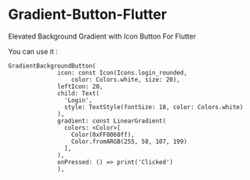 # Gradient-Button-Flutter
Elevated Background Gradient with Icon Button For Flutter


You can use it :

```
GradientBackgroundButton(
              icon: const Icon(Icons.login_rounded,
                  color: Colors.white, size: 20),
              leftIcon: 20,
              child: Text(
                'Login',
                style: TextStyle(fontSize: 18, color: Colors.white)
              ),
              gradient: const LinearGradient(
                colors: <Color>[
                  Color(0xFF0060ff),
                  Color.fromARGB(255, 58, 107, 199)
                ],
              ),
              onPressed: () => print('Clicked')
              ),
```
